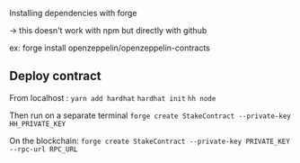 Installing dependencies with forge


-> this doesn't work with npm but directly with github

ex: forge install openzeppelin/openzeppelin-contracts


## Deploy contract
From localhost :
`yarn add hardhat`
`hardhat init`
`hh node`

Then run on a separate terminal
`forge create StakeContract --private-key HH_PRIVATE_KEY`

On the blockchain:
`forge create StakeContract --private-key PRIVATE_KEY --rpc-url RPC_URL`
